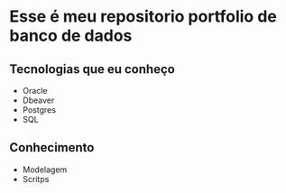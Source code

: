 # Esse é meu repositorio portfolio de banco de dados

## Tecnologias que eu conheço
- Oracle
- Dbeaver
- Postgres
- SQL

## Conhecimento
- Modelagem
- Scritps